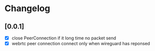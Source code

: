 # Changelog

## [0.0.1]

- [x] close PeerConnection if it long time no packet send
- [x] webrtc peer connection connect only when wireguard has reponsed
